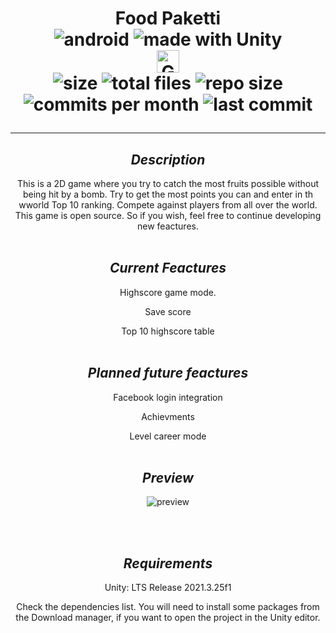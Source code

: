 <span align="center">
	<h1>Food Paketti
</span>
<div align="center">
	<img alt="android" src="https://img.shields.io/badge/Android-3DDC84?style=for-the-badge&logo=android&logoColor=white"/>
	<img alt="made with Unity" src="https://img.shields.io/badge/Made%20with-Unity-57b9d3.svg?style=for-the-badge&logo=unity"/>
	<br>
	<a href="https://play.google.com/store/apps/details?id=com.affmde.foodpaketti"><img alt="Get it on Google Play" src="https://play.google.com/intl/en_us/badges/images/generic/en-play-badge.png" height=36px /></a>
	<br>
	<img alt="size" src="https://img.shields.io/github/languages/code-size/affmde/FoodPaketti-Unity"/>
	<img alt="total files" src="https://img.shields.io/github/directory-file-count/affmde/FoodPaketti-Unity"/>
	<img alt="repo size" src="https://img.shields.io/github/repo-size/affmde/FoodPaketti-Unity"/>
	<img alt="commits per month" src="https://img.shields.io/github/commit-activity/m/affmde/FoodPaketti-Unity"/>
	<img alt="last commit" src="https://img.shields.io/github/last-commit/affmde/FoodPaketti-Unity"/>
</div>

---

## **_Description_**
This is a 2D game where you try to catch the most fruits possible without being hit by a bomb. Try to get the most points you can and enter in th wworld Top 10 ranking. Compete against players from all over the world.
This game is open source. So if you wish, feel free to continue developing new feactures.
<br><br>

## **_Current Feactures_**

Highscore game mode.

Save score

Top 10 highscore table
<br><br>

## **_Planned future feactures_**
Facebook login integration

Achievments

Level career mode
<br><br>

## **_Preview_**

![preview](./screenshoots/ezgif.com-video-to-gif.gif)

<br><br>

## **_Requirements_**
Unity: LTS Release 2021.3.25f1

Check the dependencies list. You will need to install some packages from the Download manager, if you want to open the project in the Unity editor.
